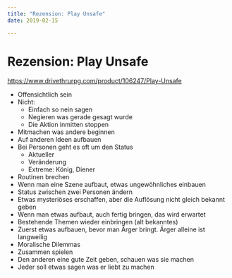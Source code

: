 ```yaml
---
title: "Rezension: Play Unsafe"
date: 2019-02-15

---
```


# Rezension: Play Unsafe

https://www.drivethrurpg.com/product/106247/Play-Unsafe

- Offensichtlich sein
- Nicht:
  - Einfach so nein sagen
  - Negieren was gerade gesagt wurde
  - Die Aktion inmitten stoppen
- Mitmachen was andere beginnen
- Auf anderen Ideen aufbauen
- Bei Personen geht es oft um den Status
  - Aktueller
  - Veränderung
  - Extreme: König, Diener
- Routinen brechen
- Wenn man eine Szene aufbaut, etwas ungewöhnliches einbauen
- Status zwischen zwei Personen ändern
- Etwas mysteriöses erschaffen, aber die Auflösung nicht gleich bekannt geben
- Wenn man etwas aufbaut, auch fertig bringen, das wird erwartet
- Bestehende Themen wieder einbringen (alt bekanntes)
- Zuerst etwas aufbauen, bevor man Ärger bringt. Ärger alleine ist langweilig
- Moralische Dilemmas
- Zusammen spielen
- Den anderen eine gute Zeit geben, schauen was sie machen
- Jeder soll etwas sagen was er liebt zu machen
